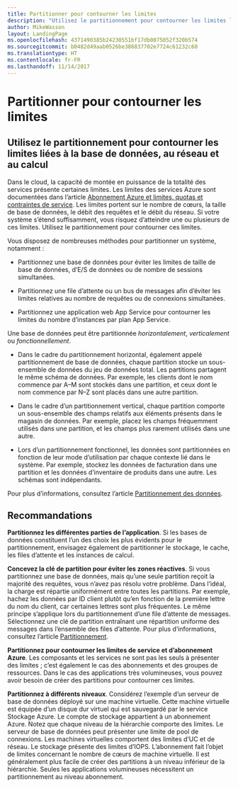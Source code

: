 ```yaml
---
title: Partitionner pour contourner les limites
description: "Utilisez le partitionnement pour contourner les limites liées à la base de données, au réseau et au calcul"
author: MikeWasson
layout: LandingPage
ms.openlocfilehash: 4371490385b24230551bf17db0075052f320b574
ms.sourcegitcommit: b0482d49aab0526be386837702e7724c61232c60
ms.translationtype: HT
ms.contentlocale: fr-FR
ms.lasthandoff: 11/14/2017
---
```

# <a name="partition-around-limits"></a>Partitionner pour contourner les limites

## <a name="use-partitioning-to-work-around-database-network-and-compute-limits"></a>Utilisez le partitionnement pour contourner les limites liées à la base de données, au réseau et au calcul

Dans le cloud, la capacité de montée en puissance de la totalité des services présente certaines limites. Les limites des services Azure sont documentées dans l’article [Abonnement Azure et limites, quotas et contraintes de service][azure-limits]. Les limites portent sur le nombre de cœurs, la taille de base de données, le débit des requêtes et le débit du réseau. Si votre système s’étend suffisamment, vous risquez d’atteindre une ou plusieurs de ces limites. Utilisez le partitionnement pour contourner ces limites.

Vous disposez de nombreuses méthodes pour partitionner un système, notamment :

- Partitionnez une base de données pour éviter les limites de taille de base de données, d’E/S de données ou de nombre de sessions simultanées.

- Partitionnez une file d’attente ou un bus de messages afin d’éviter les limites relatives au nombre de requêtes ou de connexions simultanées.

- Partitionnez une application web App Service pour contourner les limites du nombre d’instances par plan App Service. 

Une base de données peut être partitionnée *horizontalement*, *verticalement* ou *fonctionnellement*.

- Dans le cadre du partitionnement horizontal, également appelé partitionnement de base de données, chaque partition stocke un sous-ensemble de données du jeu de données total. Les partitions partagent le même schéma de données. Par exemple, les clients dont le nom commence par A&ndash;M sont stockés dans une partition, et ceux dont le nom commence par N&ndash;Z sont placés dans une autre partition.

- Dans le cadre d’un partitionnement vertical, chaque partition comporte un sous-ensemble des champs relatifs aux éléments présents dans le magasin de données. Par exemple, placez les champs fréquemment utilisés dans une partition, et les champs plus rarement utilisés dans une autre.

- Lors d’un partitionnement fonctionnel, les données sont partitionnées en fonction de leur mode d’utilisation par chaque contexte lié dans le système. Par exemple, stockez les données de facturation dans une partition et les données d’inventaire de produits dans une autre. Les schémas sont indépendants.

Pour plus d’informations, consultez l’article [Partitionnement des données][data-partitioning-guidance].

## <a name="recommendations"></a>Recommandations

**Partitionnez les différentes parties de l’application**. Si les bases de données constituent l’un des choix les plus évidents pour le partitionnement, envisagez également de partitionner le stockage, le cache, les files d’attente et les instances de calcul.

**Concevez la clé de partition pour éviter les zones réactives**. Si vous partitionnez une base de données, mais qu’une seule partition reçoit la majorité des requêtes, vous n’avez pas résolu votre problème. Dans l’idéal, la charge est répartie uniformément entre toutes les partitions. Par exemple, hachez les données par ID client plutôt qu’en fonction de la première lettre du nom du client, car certaines lettres sont plus fréquentes. Le même principe s’applique lors du partitionnement d’une file d’attente de messages. Sélectionnez une clé de partition entraînant une répartition uniforme des messages dans l’ensemble des files d’attente. Pour plus d’informations, consultez l’article [Partitionnement][sharding].

**Partitionnez pour contourner les limites de service et d’abonnement Azure**. Les composants et les services ne sont pas les seuls à présenter des limites ; c’est également le cas des abonnements et des groupes de ressources. Dans le cas des applications très volumineuses, vous pouvez avoir besoin de créer des partitions pour contourner ces limites.  

**Partitionnez à différents niveaux**. Considérez l’exemple d’un serveur de base de données déployé sur une machine virtuelle. Cette machine virtuelle est équipée d’un disque dur virtuel qui est sauvegardé par le service Stockage Azure. Le compte de stockage appartient à un abonnement Azure. Notez que chaque niveau de la hiérarchie comporte des limites. Le serveur de base de données peut présenter une limite de pool de connexions. Les machines virtuelles comportent des limites d’UC et de réseau. Le stockage présente des limites d’IOPS. L’abonnement fait l’objet de limites concernant le nombre de cœurs de machine virtuelle. Il est généralement plus facile de créer des partitions à un niveau inférieur de la hiérarchie. Seules les applications volumineuses nécessitent un partitionnement au niveau abonnement. 

<!-- links -->

[azure-limits]: /azure/azure-subscription-service-limits
[data-partitioning-guidance]: ../../best-practices/data-partitioning.md
[sharding]: ../../patterns/sharding.md

 